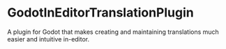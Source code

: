 # GodotInEditorTranslationPlugin
A plugin for Godot that makes creating and maintaining translations much easier and intuitive in-editor. 

